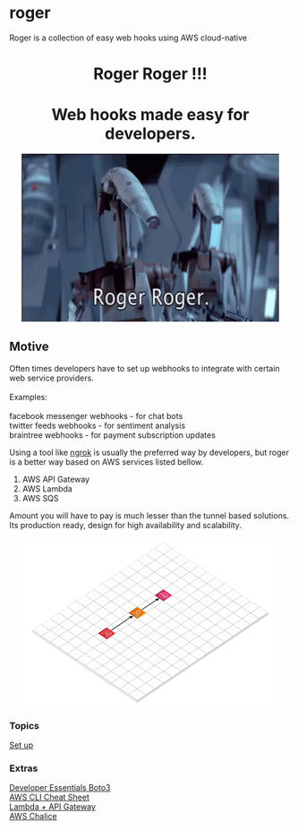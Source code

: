 # roger

Roger is a collection of easy web hooks using AWS cloud-native


<h1 align="center">Roger Roger !!!</h1>
<h1 align="center">Web hooks made easy for developers.</h1>

<p align="center">
    <img width="460" height="300" src="https://github.com/isurudevj/roger/raw/main/github-docs/roger-roger.gif">
</p>


<h2>Motive</h2>

<p>
Often times developers have to set up webhooks to integrate with certain web service providers.
<br><br>Examples:<br><br>
facebook messenger webhooks - for chat bots<br>
twitter feeds webhooks - for sentiment analysis<br> 
braintree webhooks - for payment subscription updates<br>
</p>

Using a tool like [ngrok](https://ngrok.com) is usually the preferred way by developers,
but roger is a better way based on AWS services listed bellow.

1. AWS API Gateway
2. AWS Lambda
3. AWS SQS

Amount you will have to pay is much lesser than the tunnel based solutions.
Its production ready, design for high availability and scalability. 

<p align="center">
    <img width="460" height="300" src="https://github.com/isurudevj/roger/raw/main/github-docs/Roger.png">
</p>


### Topics

[Set up](SETUP.md)

### Extras

[Developer Essentials Boto3](DEVELOPER.md)<br>
[AWS CLI Cheat Sheet](aws-cli-cheat-sheet.md)<br>
[Lambda + API Gateway](https://docs.aws.amazon.com/code-samples/latest/catalog/python-lambda-boto_client_examples-api_gateway_rest.py.html) <br>
[AWS Chalice](chalice-resources.md) <br>
